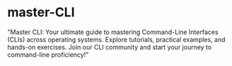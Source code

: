 # master-CLI
"Master CLI: Your ultimate guide to mastering Command-Line Interfaces (CLIs) across operating systems. Explore tutorials, practical examples, and hands-on exercises. Join our CLI community and start your journey to command-line proficiency!"
